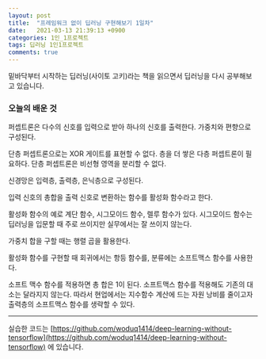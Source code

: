 ```yaml
---
layout: post
title:  "프레임워크 없이 딥러닝 구현해보기 1일차"
date:   2021-03-13 21:39:13 +0900
categories: 1인_1프로젝트
tags: 딥러닝 1인1프로젝트
comments: true
---
```


밑바닥부터 시작하는 딥러닝(사이토 고키)라는 책을 읽으면서 딥러닝을 다시 공부해보고 있습니다. 



### 오늘의 배운 것

퍼셉트론은 다수의 신호를 입력으로 받아 하나의 신호를 출력한다. 가중치와 편향으로 구성된다.

단층 퍼셉트론으로는 XOR 게이트를 표현할 수 없다. 층을 더 쌓은 다층 퍼셉트론이 필요하다. 단층 퍼셉트론은 비선형 영역을 분리할 수 없다.

신경망은 입력층, 출력층, 은닉층으로 구성된다.

입력 신호의 총합을 출력 신호로 변환하는 함수를 활성화 함수라고 한다.

활성화 함수의 예로 계단 함수, 시그모이드 함수, 렐루 함수가 있다. 시그모이드 함수는 딥러닝을 입문할 때 주로 쓰이지만 실무에서는 잘 쓰이지 않는다.

가중치 합을 구할 때는 행렬 곱을 활용한다.

활성화 함수를 구현할 때 회귀에서는 항등 함수를, 분류에는 소프트맥스 함수를 사용한다.

소프트 맥수 함수를 적용하면 총 합은 1이 된다. 소프트맥스 함수를 적용해도 기존의 대소는 달라지지 않는다. 따라서 현업에서는 지수함수 계산에 드는 자원 낭비를 줄이고자 출력층의 소프트맥스 함수를 생략할 수 있다.



------

실습한 코드는 [https://github.com/woduq1414/deep-learning-without-tensorflow](https://github.com/woduq1414/deep-learning-without-tensorflow) 에 있습니다.

